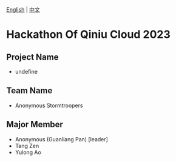 [English]() | [中文](README_zh.md)
# Hackathon Of Qiniu Cloud 2023

## Project Name
* undefine

## Team Name
* Anonymous Stormtroopers

## Major Member
* Anonymous (Guanliang Pan) [leader]
* Tang Zen
* Yulong Ao
